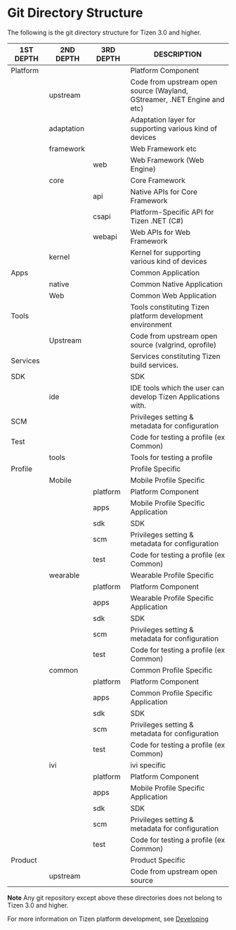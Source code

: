 # Git Directory Structure

The following is the git directory structure for Tizen 3.0 and higher.

| 1ST DEPTH | 2ND DEPTH  | 3RD DEPTH | DESCRIPTION                              |
| --------- | ---------- | --------- | ---------------------------------------- |
| Platform  |            |           | Platform Component                       |
|           | upstream   |           | Code from upstream open source (Wayland, GStreamer, .NET Engine and etc) |
|           | adaptation |           | Adaptation layer for supporting various kind of devices |
|           | framework  |           | Web Framework etc                        |
|           |            | web       | Web Framework (Web Engine)               |
|           | core       |           | Core Framework                           |
|           |            | api       | Native APIs for Core Framework           |
|           |            | csapi     | Platform-Specific API for Tizen .NET (C#) |
|           |            | webapi    | Web APIs for Web Framework               |
|           | kernel     |           | Kernel for supporting various kind of devices |
| Apps      |            |           | Common Application                       |
|           | native     |           | Common Native Application                |
|           | Web        |           | Common Web Application                   |
| Tools     |            |           | Tools constituting Tizen platform development environment |
|           | Upstream   |           | Code from upstream open source (valgrind, oprofile) |
| Services  |            |           | Services constituting Tizen build services. |
| SDK       |            |           | SDK                                      |
|           | ide        |           | IDE tools which the user can develop Tizen Applications with. |
| SCM       |            |           | Privileges setting & metadata for configuration |
| Test      |            |           | Code for testing a profile (ex Common)   |
|           | tools      |           | Tools for testing a profile              |
| Profile   |            |           | Profile Specific                         |
|           | Mobile     |           | Mobile Profile Specific                  |
|           |            | platform  | Platform Component                       |
|           |            | apps      | Mobile Profile Specific Application      |
|           |            | sdk       | SDK                                      |
|           |            | scm       | Privileges setting & metadata for configuration |
|           |            | test      | Code for testing a profile (ex Common)   |
|           | wearable   |           | Wearable Profile Specific                |
|           |            | platform  | Platform Component                       |
|           |            | apps      | Wearable Profile Specific Application    |
|           |            | sdk       | SDK                                      |
|           |            | scm       | Privileges setting & metadata for configuration |
|           |            | test      | Code for testing a profile (ex Common)   |
|           | common     |           | Common Profile Specific                  |
|           |            | platform  | Platform Component                       |
|           |            | apps      | Common Profile Specific Application      |
|           |            | sdk       | SDK                                      |
|           |            | scm       | Privileges setting & metadata for configuration |
|           |            | test      | Code for testing a profile (ex Common)   |
|           | ivi        |           | ivi specific                             |
|           |            | platform  | Platform Component                       |
|           |            | apps      | Mobile Profile Specific Application      |
|           |            | sdk       | SDK                                      |
|           |            | scm       | Privileges setting & metadata for configuration |
|           |            | test      | Code for testing a profile (ex Common)   |
| Product   |            |           | Product Specific                         |
|           | upstream   |           | Code from upstream open source           |

**Note** Any git repository except above these directories does not belong to Tizen 3.0 and higher.

For more information on Tizen platform development, see [Developing](../developing/developing/installing.md)